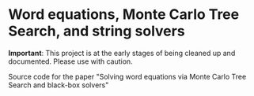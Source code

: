 # Word equations, Monte Carlo Tree Search, and string solvers

**Important**: This project is at the early stages of being cleaned up and documented. Please use with caution.

Source code for the paper "Solving word equations via Monte Carlo Tree Search and black-box solvers"

